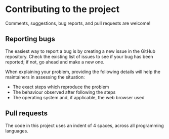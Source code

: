 # Contributing to the project

Comments, suggestions, bug reports, and pull requests are welcome!

## Reporting bugs

The easiest way to report a bug is by creating a new issue in the GitHub repository. Check the existing list of issues to see if your bug has been reported; if not, go ahead and make a new one.

When explaining your problem, providing the following details will help the maintainers in assessing the situation:

* The exact steps which reproduce the problem
* The behaviour observed after following the steps
* The operating system and, if applicable, the web browser used

## Pull requests

The code in this project uses an indent of 4 spaces, across all programming languages. 

